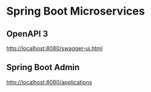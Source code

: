 # Spring Boot Microservices

## OpenAPI 3
<http://localhost:8080/swagger-ui.html>

## Spring Boot Admin
<http://localhost:8080/applications>